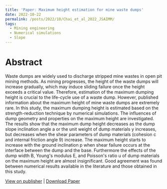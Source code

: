 ```yaml
---
title: 'Paper: Maximum height estimation for mine waste dumps'
date: 2022-10-22
permalink: /posts/2022/10/Chai_et_al_2022_JSAIMM/
tags:
  - Mining engineering
  - Numerical simulations
  - Slope
---
```


Abstract
======
Waste dumps are widely used to discharge stripped mine wastes in open pit mining methods. As mining progresses, the height of the waste dumps will increase gradually, which may induce sliding failure once the height exceeds a critical value. Therefore, estimation of the maximum dumping height is crucial to the life-cycle use of a waste dump. However, published information about the maximum height of mine waste dumps are extremely rare. In this study, the maximum dumping height is estimated based on the strength-reduction technique by numerical simulations. The influences of dump geometry and properties on the maximum height are investigated. The results show that the maximum dump height decreases as the dump slope inclination angle a or the unit weight of dump materials y increases, but decreases when the shear parameters of dump materials (cohesion c and internal friction angle 9) increase. The maximum height starts to increase with the ground inclination p when shear failure occurs at the interface between the dump and the base. Furthermore the effects of the dump width B, Young's modulus E, and Poisson's ratio u of dump materials on the maximum height are almost insignificant. Good agreement was found between numerical results available in the literature and those obtained in this study.

[View on publisher](http://dx.doi.org/10.17159/2411-9717/1947/2022) | [Download Paper](https://www.saimm.co.za/Journal/v122n10p579.pdf)